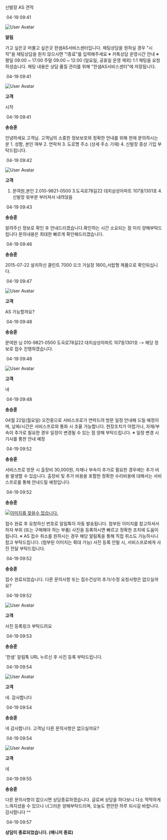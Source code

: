 신발장 AS 견적

 04-19 09:41

![User Avatar](https://chat.eumnet.com:8031/assets/images/icon_bot.png)

**알림**

가고 싶은곳 머물고 싶은곳 한샘AS서비스센터입니다. 채팅상담을 원하실 경우 "시작"을 채팅상담을 원치 않으시면 "!종료"를 입력해주세요 ※ 카톡상담 운영시간 안내 ※ 평일 09:00 ~ 17:00 주말 09:00 ~ 12:00 (일요일, 공휴일 운영 제외) 1:1 채팅을 요청하셨습니다. 채팅 내용은 상담 품질 관리를 위해 "한샘AS서비스센터"에 저장됩니다.

 04-19 09:41

![User Avatar](https://chat.eumnet.com:8031/assets/images/icon_cust.png)

**고객**

시작

 04-19 09:41

**송승훈**

안녕하세요 고객님. 고객님의 소중한 정보보호와 정확한 안내를 위해 현재 문의하시는 분 1. 성함, 본인 여부 2. 연락처 3. 도로명 주소 (상세 주소 기재) 4. 신발장 증상 기입 부탁드립니다.

 04-19 09:42

![User Avatar](https://chat.eumnet.com:8031/assets/images/icon_cust.png)

**고객**

1. 문여원,본인 2.010-9821-0500 3.도곡로78길22 대치삼성아파트 107동1301호 4. 신발장 윗부분 부러져서 내려앉음

 04-19 09:43

**송승훈**

알려주신 정보로 확인 후 안내드리겠습니다.확인하는 시간 소요되는 점 미리 양해부탁드립니다 문의내용은 최대한 빠르게 확인해드리겠습니다.

 04-19 09:46

**송승훈**

2015-07-22 설치하신 클린트 7000 오크 거실장 1800_서랍형 제품으로 확인되십니다.

 04-19 09:47

![User Avatar](https://chat.eumnet.com:8031/assets/images/icon_cust.png)

**고객**

AS 가능할까요?

 04-19 09:48

**송승훈**

문여원 님 010-9821-0500 도곡로78길22 대치삼성아파트 107동1301호 -> 해당 정보로 접수 진행하겠습니다.

 04-19 09:48

![User Avatar](https://chat.eumnet.com:8031/assets/images/icon_cust.png)

**고객**

네

 04-19 09:48

**송승훈**

04월 22일(월요일) 오전중으로 서비스프로가 연락드려 방문 일정 안내해 드릴 예정이며, 날짜/시간은 서비스프로와 통화 시 조율 가능합니다. 현장조치가 어렵거나, 자재/부속이 추가로 필요한 경우 일정이 변경될 수 있는 점 양해 부탁드립니다. ※ 일정 변경 시 기사를 통한 안내 예정

 04-19 09:52

**송승훈**

서비스프로 방문 시 출장비 30,000원, 자재나 부속이 추가로 필요한 경우에는 추가 비용 발생할 수 있습니다. 출장비 및 추가 비용을 포함한 정확한 수리비용에 대해서는 서비스프로를 통해 안내드릴 예정입니다.

 04-19 09:52

**송승훈**

[![이미지를 찾을수 없습니다.](https://chat.eumnet.com:3040/images/1693529845678_%EC%95%8C%EB%A6%BC%ED%86%A1%20%EB%B3%80%EA%B2%BD2023-09-01.png)](https://chat.eumnet.com:3040/images/1693529845678_%EC%95%8C%EB%A6%BC%ED%86%A1%20%EB%B3%80%EA%B2%BD2023-09-01.png)

접수 완료 후 요청하신 번호로 알림톡이 자동 발송됩니다. 첨부된 이미지를 참고하셔서 하자 부위 (또는 구매해야 하는 부품) 사진을 등록하시면 빠르고 정확한 조치에 도움이 됩니다. ※ AS 접수 취소를 원하시는 경우 해당 알림톡을 통해 직접 취소도 가능하시니 참고 부탁드립니다. (첨부된 이미지는 확대 가능) 사진 등록 안될 시, 서비스프로에게 사진 전달 부탁드립니다.

 04-19 09:52

**송승훈**

접수 완료되었습니다. 다른 문의사항 또는 접수건상의 추가/수정 요청사항은 없으실까요?

 04-19 09:52

![User Avatar](https://chat.eumnet.com:8031/assets/images/icon_cust.png)

**고객**

사진 등록링크 부탁드려요

 04-19 09:53

**송승훈**

'한샘' 알림톡 URL 누르신 후 사진 등록 부탁드립니다.

 04-19 09:54

![User Avatar](https://chat.eumnet.com:8031/assets/images/icon_cust.png)

**고객**

네. 감사합니다

 04-19 09:54

**송승훈**

네 감사합니다. 고객님 다른 문의사항은 없으실까요?

 04-19 09:54

![User Avatar](https://chat.eumnet.com:8031/assets/images/icon_cust.png)

**고객**

네

 04-19 09:55

**송승훈**

다른 문의사항이 없으시면 상담종료하겠습니다. 글로써 상담을 하다보니 다소 딱딱하게 느껴지셨을 수 있으나 너그러운 양해부탁드리며, 오늘도 편안한 하루 되시길 바랍니다. 감사합니다 ^^

 04-19 09:57

**상담이 종료되었습니다. (매니저 종료)**